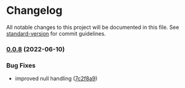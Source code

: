# Changelog

All notable changes to this project will be documented in this file. See [standard-version](https://github.com/conventional-changelog/standard-version) for commit guidelines.

### [0.0.8](https://github.com/tyisi/pretty-state-machine/compare/v0.0.7...v0.0.8) (2022-06-10)


### Bug Fixes

* improved null handling ([7c2f8a9](https://github.com/tyisi/pretty-state-machine/commit/7c2f8a93ddf12724f897d4455dededb2469f477b))
